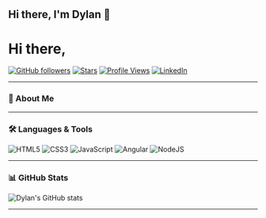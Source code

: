 ## Hi there, I'm Dylan 👋

<!--
**smart-vision5/smart-vision5** is a ✨ _special_ ✨ repository because its `README.md` (this file) appears on your GitHub profile.

Here are some ideas to get you started:

🔭 I’m currently working on Full Stack Development
🌱 I’m currently learning new JS frameworks and libraries
👯 I’m looking to collaborate on opensource and github
🤔 I’m looking for help with Blockchain and Web 3.0
💬 Ask me about Web development
⚡ Fun fact: Apart from programming I am fitness geek.
-->
# Hi there,

[![GitHub followers](https://img.shields.io/github/followers/dylan123?style=for-the-badge)](https://github.com/dylan123?tab=followers)
[![Stars](https://img.shields.io/github/stars/dylan123?style=for-the-badge)](https://github.com/dylan123)
[![Profile Views](https://komarev.com/ghpvc/?username=dylan123&style=for-the-badge)](https://github.com/dylan123)
[![LinkedIn](https://img.shields.io/badge/LinkedIn-Connect-blue?style=for-the-badge&logo=linkedin)](https://linkedin.com/in/dylan123)

---

### 🚀 About Me


---

### 🛠️ Languages & Tools
![HTML5](https://img.shields.io/badge/html5-%23E34F26.svg?style=for-the-badge&logo=html5&logoColor=white)
![CSS3](https://img.shields.io/badge/css3-%231572B6.svg?style=for-the-badge&logo=css3&logoColor=white)
![JavaScript](https://img.shields.io/badge/javascript-%23323330.svg?style=for-the-badge&logo=javascript&logoColor=%23F7DF1E)
![Angular](https://img.shields.io/badge/angular-%23DD0031.svg?style=for-the-badge&logo=angular&logoColor=white)
![NodeJS](https://img.shields.io/badge/node.js-6DA55F?style=for-the-badge&logo=node.js&logoColor=white)

---

### 📊 GitHub Stats
![Dylan's GitHub stats](https://github-readme-stats.vercel.app/api?username=dylan123&show_icons=true&theme=radical)

---
